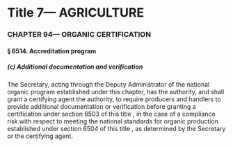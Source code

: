 
# Title 7— AGRICULTURE
### CHAPTER 94— ORGANIC CERTIFICATION
#### § 6514. Accreditation program
##### (c) Additional documentation and verification

The Secretary, acting through the Deputy Administrator of the national organic program established under this chapter, has the authority, and shall grant a certifying agent the authority, to require producers and handlers to provide additional documentation or verification before granting a certification under section 6503 of this title , in the case of a compliance risk with respect to meeting the national standards for organic production established under section 6504 of this title , as determined by the Secretary or the certifying agent.
